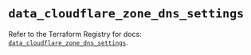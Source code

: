 # `data_cloudflare_zone_dns_settings`

Refer to the Terraform Registry for docs: [`data_cloudflare_zone_dns_settings`](https://registry.terraform.io/providers/cloudflare/cloudflare/5.8.2/docs/data-sources/zone_dns_settings).
